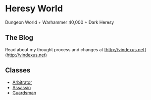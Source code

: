 # Heresy World
Dungeon World + Warhammer 40,000 + Dark Heresy

## The Blog
Read about my thought process and changes at [http://vindexus.net](http://vindexus.net)

## Classes

  - [Arbitrator](https://github.com/Vindexus/heresyworld/blob/master/classes/arbitrator.md)
  - [Assassin](https://github.com/Vindexus/heresyworld/blob/master/classes/assassin.md)
  - [Guardsman](https://github.com/Vindexus/heresyworld/blob/master/classes/guardsman.md)
